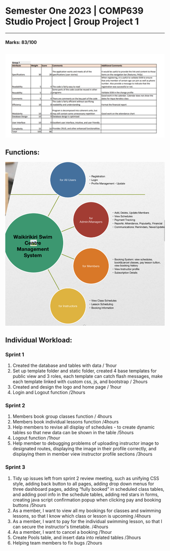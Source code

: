 # Semester One 2023 | COMP639 Studio Project | Group Project 1
---------------------------------------
#### Marks: 83/100
![Marks](GroupProject1_Marks.jpg)
---------------------------------------
## Functions:
![Functions](functions.png)

## Individual Workload:
### Sprint 1
1. Created the database and tables with data / 1hour
2. Set up template folder and static folder, created 4 base templates for public view and 3 roles, each template can catch flash messages, make each template linked with custom css, js, and bootstrap / 2hours
3. Created and design the logo and home page / 1hour 
4. Login and Logout function /2hours

### Sprint 2
1. Members book group classes function / 4hours
2. Members book individual lessons function /4hours
3. Help members to revise all display of schedules  - to create dynamic tables so that new data can be shown in the table /5hours
4. Logout function /1hour
5. Help member to debugging problems of uploading instructor image to designated routes, displaying the image in their profile correctly, and displaying them in member view instructor profile sections /3hours

### Sprint 3
1. Tidy up issues left from sprint 2 review meeting, such as unifying CSS style, adding back button to all pages, adding drop down menus for three dashboard pages, adding “fully booked” in scheduled class tables, and adding pool info in the schedule tables, adding red stars in forms, creating java script confirmation popup when clicking pay and booking buttons /5hours
2. As a member, I want to view all my bookings for classes and swimming lessons, so that I know which class or lesson is upcoming /4hours
3. As a member, I want to pay for the individual swimming lesson, so that I can secure the instructor's timetable. /4hours
4. As a member, I want to cancel a booking /1hour
5. Create Pools table, and insert data into related tables /3hours
6. Helping team members to fix bugs /2hours
